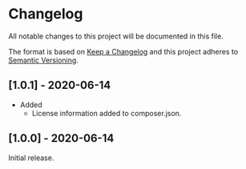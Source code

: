 # Changelog
All notable changes to this project will be documented in this file.

The format is based on [Keep a Changelog](https://keepachangelog.com/en/1.0.0/) and this project adheres to [Semantic Versioning](https://semver.org/spec/v2.0.0.html).

## [1.0.1] - 2020-06-14
* Added
  * License information added to composer.json.

## [1.0.0] - 2020-06-14
Initial release.

